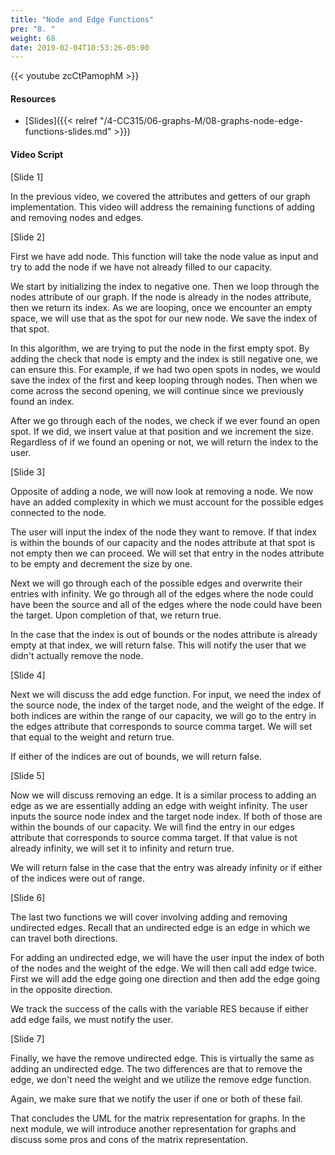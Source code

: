 ```yaml
---
title: "Node and Edge Functions"
pre: "8. "
weight: 68
date: 2019-02-04T10:53:26-05:00
---
```


{{< youtube zcCtPamophM >}}

#### Resources
* [Slides]({{< relref "/4-CC315/06-graphs-M/08-graphs-node-edge-functions-slides.md" >}})

#### Video Script

[Slide 1]

In the previous video, we covered the attributes and getters of our graph implementation. This video will address the remaining functions of adding and removing nodes and edges. 

[Slide 2]

First we have add node. This function will take the node value as input and try to add the node if we have not already filled to our capacity. 

We start by initializing the index to negative one. Then we loop through the nodes attribute of our graph. If the node is already in the nodes attribute, then we return its index. As we are looping, once we encounter an empty space, we will use that as the spot for our new node. We save the index of that spot. 

In this algorithm, we are trying to put the node in the first empty spot. By adding the check that node is empty and the index is still negative one, we can ensure this. For example, if we had two open spots in nodes, we would save the index of the first and keep looping through nodes. Then when we come across the second opening, we will continue since we previously found an index. 

After we go through each of the nodes, we check if we ever found an open spot. If we did, we insert value at that position and we increment the size. Regardless of if we found an opening or not, we will return the index to the user. 

[Slide 3]

Opposite of adding a node, we will now look at removing a node. We now have an added complexity in which we must account for the possible edges connected to the node. 

The user will input the index of the node they want to remove. If that index is within the bounds of our capacity and the nodes attribute at that spot is not empty then we can proceed. We will set that entry in the nodes attribute to be empty and decrement the size by one. 

Next we will go through each of the possible edges and overwrite their entries with infinity. We go through all of the edges where the node could have been the source and all of the edges where the node could have been the target.  Upon completion of that, we return true. 

In the case that the index is out of bounds or the nodes attribute is already empty at that index, we will return false. This will notify the user that we didn't actually remove the node. 


[Slide 4]

Next we will discuss the add edge function. For input, we need the index of the source node, the index of the target node, and the weight of the edge. If both indices are within the range of our capacity, we will go to the entry in the edges attribute that corresponds to source comma target. We will set that equal to the weight and return true. 

If either of the indices are out of bounds, we will return false. 


[Slide 5]

Now we will discuss removing an edge. It is a similar process to adding an edge as we are essentially adding an edge with weight infinity. The user inputs the source node index and the target node index. If both of those are within the bounds of our capacity. We will find the entry in our edges attribute that corresponds to source comma target. If that value is not already infinity, we will set it to infinity and return true.

We will return false in the case that the entry was already infinity or if either of the indices were out of range. 

[Slide 6]

The last two functions we will cover involving adding and removing undirected edges. Recall that an undirected edge is an edge in which we can travel both directions. 

For adding an undirected edge, we will have the user input the index of both of the nodes and the weight of the edge. We will then call add edge twice. First we will add the edge going one direction and then add the edge going in the opposite direction. 

We track the success of the calls with the variable RES because if either add edge fails, we must notify the user. 

[Slide 7]

Finally, we have the remove undirected edge. This is virtually the same as adding an undirected edge. The two differences are that to remove the edge, we don't need the weight and we utilize the remove edge function. 

Again, we make sure that we notify the user if one or both of these fail. 

That concludes the UML for the matrix representation for graphs. In the next module, we will introduce another representation for graphs and discuss some pros and cons of the matrix representation. 